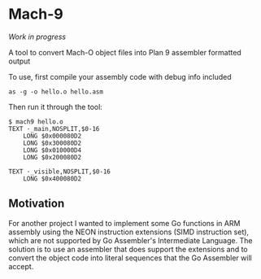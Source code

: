 # Mach-9

_Work in progress_

A tool to convert Mach-O object files into Plan 9 assembler formatted output

To use, first compile your assembly code with debug info included

```
as -g -o hello.o hello.asm
```

Then run it through the tool:

```
$ mach9 hello.o
TEXT ·_main,NOSPLIT,$0-16
	LONG $0x000080D2
	LONG $0x300080D2
	LONG $0x010000D4
	LONG $0x200080D2

TEXT ·_visible,NOSPLIT,$0-16
	LONG $0x400080D2
```

## Motivation

For another project I wanted to implement some Go functions in ARM assembly using the NEON instruction extensions (SIMD instruction set), which are not supported by Go Assembler's Intermediate Language. The solution is to use an assembler that does support the extensions and to convert the object code into literal sequences that the Go Assembler will accept.